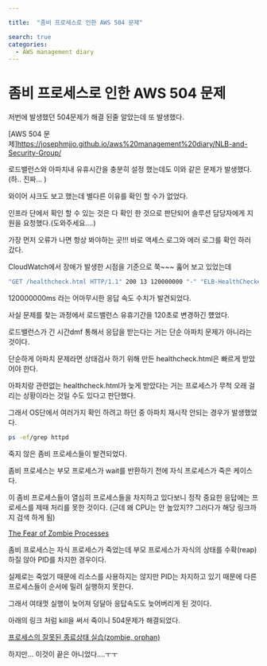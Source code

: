 ```yaml
---

title:  "좀비 프로세스로 인한 AWS 504 문제"

search: true
categories: 
  - AWS management diary
---
```



# 좀비 프로세스로 인한 AWS 504 문제

저번에 발생했던 504문제가 해결 된줄 알았는데 또 발생했다. 

[AWS 504 문제]https://josephmjjo.github.io/aws%20management%20diary/NLB-and-Security-Group/

로드밸런스와 아파치내 유휴시간을 충분히 설정 했는데도 이와 같은 문제가 발생했다.(하.. 진짜... )

와이어 샤크도 보고 했는데 별다른 이유를 확인 할 수가 없었다. 

인프라 단에서 확인 할 수 있는 것은 다 확인 한 것으로 판단되어 솔루션 담당자에게 지원을 요청했다.(도와주세요....)

가장 먼저 오류가 나면 항상 봐야하는 곳!!! 바로 액세스 로그와 에러 로그를 확인 하러 갔다.

CloudWatch에서 장애가 발생한 시점을 기준으로 쭉~~~ 훒어 보고 있었는데 

```bash
"GET /healthcheck.html HTTP/1.1" 200 13 120000000 "-" "ELB-HealthChecker/2.0"
```

120000000ms 라는 어마무시한 응답 속도 수치가 발견되었다. 

사실 문제를 찾는 과정에서 로드밸런스 유휴기간을 120초로 변경하긴 헀었다. 

로드밸런스가 긴 시간dmf 통해서 응답을 받는다는 거는 단순 아파치 문제가 아니라는 것이다. 

단순하게 아파치 문제라면 상태검사 하기 위해 만든 healthcheck.html은 빠르게 받았어야 한다. 

아파치랑 관련없는 healthcheck.html가 늦게 받았다는 거는 프로세스가 무척 오래 걸리는 상황이라는 것일 수도 있다고 판단했다. 

그래서 OS단에서 여러가지 확인 하려고 하던 중 아파치 재시작 안되는 경우가 발생했었다.

```bash
ps -ef/grep httpd
```

죽지 않은 좀비 프로세스들이 발견되었다. 

좀비 프로세스는 부모 프로세스가 wait를 반환하기 전에 자식 프로세스가 죽은 케이스다.

이 좀비 프로세스들이 열심히 프로세스들을 차지하고 있다보니 정작 중요한 응답에는 프로세스를 제때 처리를 못한 것이다. (근데 왜 CPU는 안 높았지?? 그러다가 해당 링크까지 검색 하게 됨)

[The Fear of Zombie Processes](https://medium.com/coding-in-simple-english/the-fear-of-zombie-processes-8d2f00449795)

좀비 프로세스는 자식 프로세스가 죽었는데 부모 프로세스가 자식의 상태를 수확(reap)하질 않아 PID를 차지한 경우이다. 

실제로는 죽었기 때문에 리소스를 사용하지는 않지만 PID는 차지하고 있기 때문에 다른 프로세스들이 순서에 밀려 실행하지 못한다.

그래서 여태껏 실행이 늦어져 덩달아 응답속도도 늦어버리게 된 것이다.

아래의 링크 처럼 kill을 써서 죽이니 504문제가 해결되었다. 

[프로세스의 잘못된 종료상태 실습(zombie, orphan)](https://lagifun-inforecord.tistory.com/29)

하지만... 이것이 끝은 아니었다....ㅜㅜ